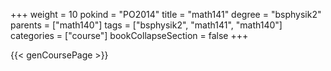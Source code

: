 +++
weight = 10
pokind = "PO2014"
title = "math141"
degree = "bsphysik2"
parents = ["math140"]
tags = ["bsphysik2", "math141", "math140"]
categories = ["course"]
bookCollapseSection = false
+++

{{< genCoursePage >}}
